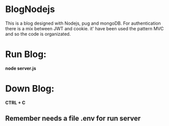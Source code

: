 # BlogNodejs
This is a blog designed with Nodejs, pug and mongoDB.
For authentication there is a mix between JWT and cookie.
it' have been used the pattern MVC and so the code is organizated.

# Run Blog:
  **node server.js** 
 # Down Blog:
  **CTRL + C**
 ## Remember needs a file .env for run server
